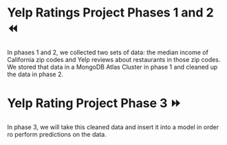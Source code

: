 # Yelp Ratings Project Phases 1 and 2 :rewind:

In phases 1 and 2, we collected two sets of data: the median income of California zip codes and Yelp reviews about restaurants in those zip codes. We stored that data in a MongoDB Atlas Cluster in phase 1 and cleaned up the data in phase 2.


# Yelp Rating Project Phase 3 :fast_forward:

In phase 3, we will take this cleaned data and insert it into a model in order ro perform predictions on the data. 
